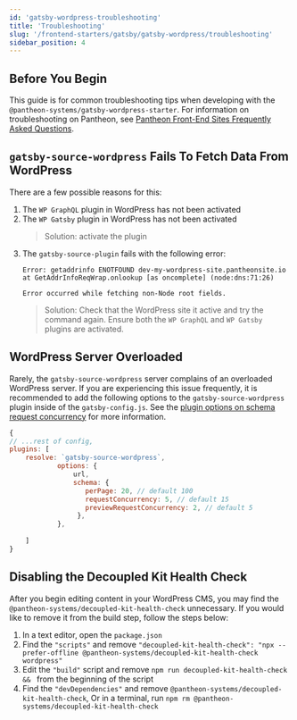 ```yaml
---
id: 'gatsby-wordpress-troubleshooting'
title: 'Troubleshooting'
slug: '/frontend-starters/gatsby/gatsby-wordpress/troubleshooting'
sidebar_position: 4
---
```

## Before You Begin

This guide is for common troubleshooting tips when developing with the `@pantheon-systems/gatsby-wordpress-starter`. For information on troubleshooting on Pantheon, see [Pantheon Front-End Sites Frequently Asked Questions](https://pantheon.io/docs/guides/decoupled-sites/faq/).

## `gatsby-source-wordpress` Fails To Fetch Data From WordPress

There are a few possible reasons for this:
1. The `WP GraphQL` plugin in WordPress has not been activated
1. The `WP Gatsby` plugin in WordPress has not been activated
	> Solution: activate the plugin
1. The  `gatsby-source-plugin` fails with the following error:
	```shell
	Error: getaddrinfo ENOTFOUND dev-my-wordpress-site.pantheonsite.io
    at GetAddrInfoReqWrap.onlookup [as oncomplete] (node:dns:71:26)
    
	Error occurred while fetching non-Node root fields.
	```
	>Solution: Check that the WordPress site it active and try the command again. Ensure both the  `WP GraphQL` and `WP Gatsby` plugins are activated.
## WordPress Server Overloaded
Rarely, the `gatsby-source-wordpress` server complains of an overloaded WordPress server. If you are experiencing this issue frequently, it is recommended to add the following options to the `gatsby-source-wordpress` plugin inside of the `gatsby-config.js`. See the [plugin options on schema request concurrency](https://github.com/gatsbyjs/gatsby/blob/master/packages/gatsby-source-wordpress/docs/plugin-options.md#schemarequestconcurrency) for more information.
```js
{
// ...rest of config,
plugins: [
	resolve: `gatsby-source-wordpress`,
			options: {
				url,
				schema: {
				   perPage: 20, // default 100
				   requestConcurrency: 5, // default 15
				   previewRequestConcurrency: 2, // default 5
				 },
			},
	
	]
}
```

## Disabling the Decoupled Kit Health Check

After you begin editing content in your WordPress CMS, you may find the
`@pantheon-systems/decoupled-kit-health-check` unnecessary. If you would like to
remove it from the build step, follow the steps below:

1. In a text editor, open the `package.json`
2. Find the `"scripts"` and remove `"decoupled-kit-health-check": "npx --prefer-offline @pantheon-systems/decoupled-kit-health-check wordpress"`
3. Edit the `"build"` script and remove `npm run decoupled-kit-health-check && ` from the beginning of the script
4. Find the `"devDependencies"` and remove `@pantheon-systems/decoupled-kit-health-check`, Or in a terminal, run `npm rm @pantheon-systems/decoupled-kit-health-check`